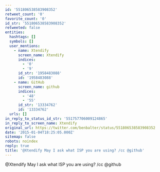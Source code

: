 ```yaml
---
id: '551806538583908352'
retweet_count: '0'
favorite_count: '0'
id_str: '551806538583908352'
retweeted: false
entities:
  hashtags: []
  symbols: []
  user_mentions:
    - name: Xtendify
      screen_name: Xtendify
      indices:
        - '0'
        - '9'
      id_str: '1958483088'
      id: '1958483088'
    - name: GitHub
      screen_name: github
      indices:
        - '48'
        - '55'
      id_str: '13334762'
      id: '13334762'
  urls: []
in_reply_to_status_id_str: '551757706009124865'
in_reply_to_screen_name: Xtendify
original_url: https://twitter.com/benbalter/status/551806538583908352
date: '2015-01-04T18:25:05.000Z'
sitemap: false
robots: noindex
reply: true
title: '@Xtendify May I ask what ISP you are using? /cc @github'
---
```


@Xtendify May I ask what ISP you are using? /cc @github